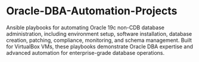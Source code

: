 # Oracle-DBA-Automation-Projects
Ansible playbooks for automating Oracle 19c non-CDB database administration, including environment setup, software installation, database creation, patching, compliance, monitoring, and schema management. Built for VirtualBox VMs, these playbooks demonstrate Oracle DBA expertise and advanced automation for enterprise-grade database operations.
